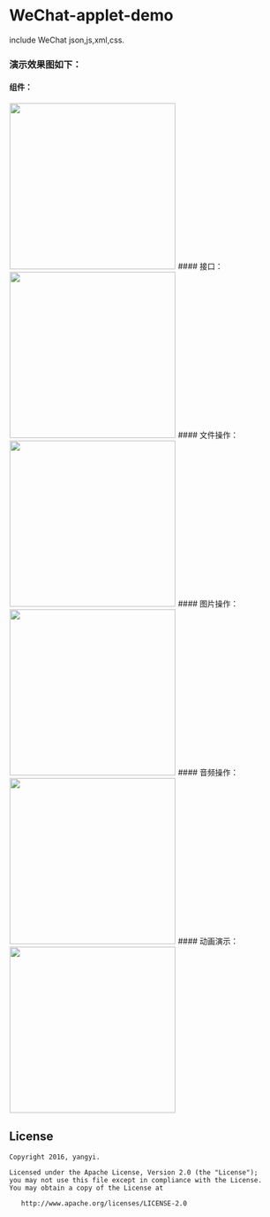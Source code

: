 # WeChat-applet-demo
include WeChat json,js,xml,css. 
### 演示效果图如下：
#### 组件：
<img src='https://github.com/yangyiRunning/WeChat-applet-demo/blob/master/others/小程序组件.png?raw=true' width="300px" style='border: #f1f1f1 solid 1px'/>
#### 接口：
<img src='https://github.com/yangyiRunning/WeChat-applet-demo/blob/master/others/小程序接口.png?raw=true' width="300px" style='border: #f1f1f1 solid 1px'/>
#### 文件操作：
<img src='https://github.com/yangyiRunning/WeChat-applet-demo/blob/master/others/小程序文件.png?raw=true' width="300px" style='border: #f1f1f1 solid 1px'/>
#### 图片操作：
<img src='https://github.com/yangyiRunning/WeChat-applet-demo/blob/master/others/小程序图片.png?raw=true' width="300px" style='border: #f1f1f1 solid 1px'/>
#### 音频操作：
<img src='https://github.com/yangyiRunning/WeChat-applet-demo/blob/master/others/小程序背景音乐.png?raw=true' width="300px" style='border: #f1f1f1 solid 1px'/>
#### 动画演示：
<img src='https://github.com/yangyiRunning/WeChat-applet-demo/blob/master/others/小程序动画.png?raw=true' width="300px" style='border: #f1f1f1 solid 1px'/>



## License

    Copyright 2016, yangyi.

    Licensed under the Apache License, Version 2.0 (the "License");
    you may not use this file except in compliance with the License.
    You may obtain a copy of the License at

       http://www.apache.org/licenses/LICENSE-2.0
